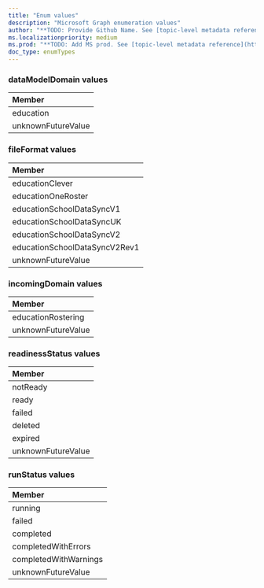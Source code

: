 ```yaml
---
title: "Enum values"
description: "Microsoft Graph enumeration values"
author: "**TODO: Provide Github Name. See [topic-level metadata reference](https://msgo.azurewebsites.net/add/document/guidelines/metadata.html#topic-level-metadata)**"
ms.localizationpriority: medium
ms.prod: "**TODO: Add MS prod. See [topic-level metadata reference](https://msgo.azurewebsites.net/add/document/guidelines/metadata.html#topic-level-metadata)**"
doc_type: enumTypes
---
```


### dataModelDomain values 



|Member|
|:---|
|education|
|unknownFutureValue|

### fileFormat values 



|Member|
|:---|
|educationClever|
|educationOneRoster|
|educationSchoolDataSyncV1|
|educationSchoolDataSyncUK|
|educationSchoolDataSyncV2|
|educationSchoolDataSyncV2Rev1|
|unknownFutureValue|

### incomingDomain values 



|Member|
|:---|
|educationRostering|
|unknownFutureValue|

### readinessStatus values 



|Member|
|:---|
|notReady|
|ready|
|failed|
|deleted|
|expired|
|unknownFutureValue|

### runStatus values 



|Member|
|:---|
|running|
|failed|
|completed|
|completedWithErrors|
|completedWithWarnings|
|unknownFutureValue|

